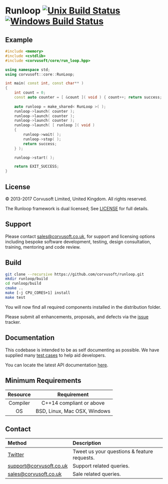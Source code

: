 Runloop [![Unix Build Status](https://travis-ci.org/Corvusoft/runloop.svg?branch=master)](https://travis-ci.org/Corvusoft/runloop)
[![Windows Build Status](https://ci.appveyor.com/api/projects/status/99j5k44bcl2o3e23/branch/master?svg=true)](https://ci.appveyor.com/project/corvusoft/runloop/branch/master)
=============================================================================================================================

Example
-------

```C++
#include <memory>
#include <cstdlib>
#include <corvusoft/core/run_loop.hpp>

using namespace std;
using corvusoft::core::RunLoop;

int main( const int, const char** )
{
    int count = 0;
    const auto counter = [ &count ]( void ) { count++; return success; };
            
    auto runloop = make_shared< RunLoop >( );
    runloop->launch( counter );
    runloop->launch( counter );
    runloop->launch( counter );
    runloop->launch( [ runloop ]( void )
    {
        runloop->wait( );
        runloop->stop( );
        return success;
    } );

    runloop->start( );

    return EXIT_SUCCESS;
}
```

License
-------

&copy; 2013-2017 Corvusoft Limited, United Kingdom. All rights reserved.

The Runloop framework is dual licensed; See [LICENSE](LICENSE) for full details.

Support
-------

Please contact sales@corvusoft.co.uk, for support and licensing options including bespoke software development, testing, design consultation, training, mentoring and code review.

Build
-----

```bash
git clone --recursive https://github.com/corvusoft/runloop.git
mkdir runloop/build
cd runloop/build
cmake ..
make [-j CPU_CORES+1] install
make test
```

You will now find all required components installed in the distribution folder.

Please submit all enhancements, proposals, and defects via the [issue](http://github.com/corvusoft/runloop/issues) tracker.

Documentation
-------------

This codebase is intended to be as self documenting as possible. We have supplied many [test cases](https://github.com/corvusoft/runloop/tree/master/test) to help aid developers.

You can locate the latest API documentation [here](https://github.com/Corvusoft/runloop/tree/master/documentation).

Minimum Requirements
--------------------

| Resource | Requirement                                     |
|:--------:|:-----------------------------------------------:|
| Compiler |            C++14 compliant or above             |
|    OS    |          BSD, Linux, Mac OSX, Windows           |

Contact
-------

| Method                                      | Description                                 |
|:--------------------------------------------|:--------------------------------------------|
| [Twitter](http://www.twitter.com/corvusoft) | Tweet us your questions & feature requests. |
| support@corvusoft.co.uk                     | Support related queries.                    |
| sales@corvusoft.co.uk                       | Sale related queries.                       |

